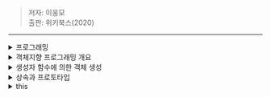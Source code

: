 > 저자: 이웅모<br>
> 출판: 위키북스(2020)<br>
***
<details>
<summary>프로그래밍</summary>
<div markdown="1">

### 프로그래밍이란?
프로그래밍이란 컴퓨터에게 실행을 요구하는 일종의 **커뮤니케이션**이다. 이를 위해 먼저 무엇을 실행하고 싶은지 정의할 필요가 있다. 다시 말해, 프로그래밍에 앞서 해결해야 할 **문제(요구사항)를 명확히 이해한 후 적절한 문제 해결 방안을 정의**할 필요가 있다.  
이때 요구되는 것이 **문제 해결 능력**이다. 혹자는 문제 해결 능력을 알고리즘과 동일시하려는 경향이 있지만 반드시 그런 것은 아니다. 물론 문제 해결 능력을 함양하는 데 알고리즘 학습은 큰 도움이 되지만 문제 해결 능력은 더 큰 차원의 능력이다.  
대부분의 문제(요구사항)는 복잡하며 명확하지 않을 수 있다. 따라서 문제(요구사항)를 명확히 이해하는 것이 우선되어야 하며 복잡함을 단순하게 분해(decomposition)하고 자료를 정리하고 구분(modeling)해야 하며 순서에 맞게 행위를 배열해야 한다.  
즉, 프로그래밍이란 0과 1밖에 알지 못하는 기계가 실행할 수 있을 정도로 **정확하고 상세하게 요구사항을 설명**하는 작업이며, 그 결과물이 바로 코드다. 모호하고 대략적인 요구사항을 전달해도 우리의 머릿속에 있는 의도를 정확히 꿰뚫어 완벽히 이해하는 컴퓨터는 절대 존재할 수 없다.  
우리는 문제 해결 방안을 고려할 때 컴퓨터의 입장에서 문제를 바라봐야 한다. 이떄 필요한 것이 **Computational thinking(컴퓨팅 사고)**이다. 문제 해결 능력은 직감과 직관의 영역이라고 볼 수 있는데, 이는 문제를 바라보는 우리의 사고와 경험에 영향을 받는다. 사람의 일반적인 사고 방식은 매우 포괄적이며 실생활에서 경험하는 익숙한 사항에 대해 당연시하는 안이한 인식이 있다.  
예를 들어, "듣다"라는 행위를 사람은 하나의 간단하고 당연한 기능으로 생각한다. 하지만 컴퓨터에게 이 행위를 설명하는 것은 단순하지 않다. 그리고 사람은 소리의 크기를 "크다" 또는 "작다"로 표현한다. 하지만 "크다" 또는 "작다"는 의미는 상대적인 개념으로 기준이 불명확하다. 컴퓨터에게는 양적 개념인 숫자를 사용해 "현재 볼륨보다 1단계 크게 조정하라" 또는 "볼륨을 60으로 조정하라"라고 명령해야 한다.  
이처럼 컴퓨터와 사람은 사고, 인지의 방식이 다르다. 따라서 컴퓨터의 관점에서 문제를 사고해야 한다. 여기에는 논리적, 수학적 사고가 필요하며, 해결 과제를 작은 단위로 분해하고 패턴화해서 추출하며, 프로그래밍 내에서 사용될 모든 개념은 평가 가능하도록 정의해야 한다.  
### 프로그래밍 언어  
문제 해결 능력을 바탕으로 정의된 문제 해결 방안은 컴퓨터에게 전달되어야 한다. 이때 명령을 수행할 주체는 컴퓨터다. 따라서 사람이 이해할 수 있는 자연어가 아니라 컴퓨터가 이해할 수 있는 언어, 즉 기계어(machine code)로 명령을 전달해야 한다.  
하지만 사람이 기계어를 이해해서 기계어로 직접 명령을 전달하는 것은 매우 어려운 일이다. 기계어는 우리가 사용하는 언어와는 너무나도 체계가 다르기 때문이다. 심지어 비트 단위로 기술되어 있다. 다음은 x86 아키텍처의 리눅스 환경에서 그 유명한 "Hello world"를 출력하는 기계어 코드다.
```
7F 45 4C 46 01 01 01 00 00 00 ... CD 80 EB FB
```
기계어로 직접 명령을 전달하는 것을 대신할 가장 유용한 대안은 사람이 이해할 수 있는 약속된 구문(syntax, 문법)으로 구성된 "프로그래밍 언어(programming language)"를 사용해 프로그램을 작성한 후, 그것을 컴퓨터가 이해할 수 있는 기계어로 변환하는 일종의 변역기를 이용하는 것이다. 이 일종의 번역기를 **컴파일러(compiler)** 혹은 **인터프리터(interpreter)**라고 한다.  
다음은 "Hello world"를 출력하는 자바스크립트 코드다. 위의 기계어 코드보다 사람이 이해하기 쉬운, 즉 읽기 쉬운 코드다.  
```js
console.log("Hello world")
```
언어는 자신의 생각을 상대에 전달하는 방법으로 언어 공동체 내에서 이해될 수 있는 말의 집합이다. 언어는 자연어와 인공어로 구분할 수 있다.  
  
프로그래밍 언어란 컴퓨터와의 대화(명령)에 사용되는 일종의 표현 수단으로, 사람과 컴퓨터(컴파일러 또는 인터프리터) 모두가 이해할 수 있는 약속된 형태의 인공어다.  

> 프로그래밍은 프로그래밍 언어를 사용해 컴퓨터에게 실행을 요구하는 일종의 커뮤니케이션이다.  

프로그래밍 언어는 구문(syntax)과 의미(semantics)의 조합으로 표현된다.  
문법(syntax, 구문)에 맞는 문장을 구성하는 것은 물론 의미를 가지고 있어야 언어의 역할을 충실히 수행할 수 있다.  
```
Colorless green ideas sleep furiously.
```
MIT의 저명한 언어학자인 노엄 촘스키는 위 문장을 통해 언어의 의미는 문맥에 있는 것이지 문법에 있는 것이 아니라는 점을 지적했다. 위 문장은 문법적으로 전혀 문제가 없지만 의미는 없다. 프로그래밍도 마찬가지다.
```js
const number = 'string'
console.log(number * number)  // NaN
```
자바스크립트의 변수에는 어떠한 타입의 값도 할당할 수 있다. 따라서 위 예제는 문법적으로 전혀 문제가 없다. 하지만 의미적으로는 옳지 않다. number라는 이름의 변수에 문자열이 할당되어 있기 때문이다. number라는 이름의 변수에는 숫자를 할당하는 것이 의미적으로 옳다.  
결국 문제 해결 능력을 통해 만들어낸 해결 방안은 프로그래밍 언어의 문법을 사용해 표현한다. 즉, 작성한 **코드는 해결 방안의 구체적 구현물**이다. 그리고 이것은 프로그래밍 언어의 문법에 부합하는 것은 물론이고 수행하고자 하는 바를 정확히 수행하는 것, 즉 요구사항이 실현(문제가 해결)되어야 의미가 있다. **프로그래밍의 목적은 문제 해결이다.**  
대부분의 프로그래밍 언어는 "변수와 값", "키워드", "연산자", "표현식과 문", "조건문"과 "반복문"에 의한 "흐름제어(control flow)", "함수" 그리고 자료구조인 "객체", "배열" 등과 같은 문법을 제공한다.  
프로그래밍 언어가 제공하는 문법을 적절히 사용하여 변수를 통해 값을 저장하고 참조하며 연산자로 값을 연산, 평가하고 조건문과 반복문에 의한 흐름제어로 코드의 실행 순서를 제어하고 함수로 재사용 가능한 문의 집합을 만들며 객체, 배열 등으로 자료를 구조화한다.  
> 프로그래밍은 요구사항의 집합을 분석해서 적절한 자료구조와 함수의 집합으로 변환한 후, 그 흐름을 제어하는 것이다.  

<1 ~ 5쪽>

</div>
</details>
<details>
<summary>객체지향 프로그래밍 개요</summary>
<div markdown="1">

객체지향 프로그래밍은 프로그램을 명령어 또는 함수의 목록으로 보는 전통적인 명령형 프로그래밍(imperative programming)의 절차지향적 관점에서 벗어나 여러 개의 독립적 단위, 즉 **객체(object)의 집합으로 프로그램을 표현**하려는 프로그래밍 패러다임을 말한다.  
이는 실세계의 실체(사물이나 개념)를 인식하는 철학적 사고를 프로그래밍에 접목하려는 시도에서 시작한다. **실체는 특징이나 성질을 나타내는 속성(attribute/property)을 가지고 있고, 이를 통해 실체를 인식하거나 구별**할 수 있다.  
다양한 속성 중에서 프로그래밍에 필요한 속성만 간추려 내어 표현하는 것을 **추상화(abstraction)**라 한다.  
**객체지향 프로그래밍은 객체의 상태(state)를 나타내는 데이터와 상태 데이터를 조작할 수 있는 동작(behavior)을 하나의 논리적인 단위로 묶어 생각한다.  
**객체는 상태 데이터(프로퍼티)와 동작(메서드)을 하나의 논리적인 단위로 묶은 복합적인 자료구조**다.  
각 객체는 고유의 기능을 갖는 독립적인 부품으로 볼 수 있지만 자신의 고유한 기능을 수행하면서 다른 객체와 **관계성(relationship)**을 가질 수 있다. 다른 객체와 메시지를 주고받거나 데이터를 처리할 수도 있다. 또는 다른 객체의 상태 데이터나 동작을 **상속**받아 사용하기도 한다.
```js
// 상태 데이터(이름과 주소), 동작(커밋과 운동)이 하나의 단위로 구성된 객체 person
const person = {
  name: 'John',
  addresss: 'Seoul',
  makeCommit (input) {
    return `a result of ${input}`
  },
  doPullUps (numsOfRepetition) {
    return `a result of ${numsOfRepetition}`
  }
}
```
<260 ~ 261쪽>

</div>
</details>
<details>
<summary>생성자 함수에 의한 객체 생성</summary>
<div markdown="1">

## Object 생성자 함수  
new 연산자와 함께 Object 생성자 함수를 호출하면 빈 객체를 생성하여 반환한다. 빈 객체 생성 후 프로퍼티 또는 메서드를 추가하여 객체를 완성할 수 있다.
```js
// 빈 객체 생성
const person = new Object()

// 프로퍼티 추가
person.name = 'John'
person.sayHello = function () {
  console.log(`Hi! My name is ${this.name}`)
}

console.log(person)  // {name: "John", sayHello: f}
person.sayHello()  // Hi! My name is John
```
생성자 함수(constructor)란 new 연산자와 함께 호출하여 객체(인스턴스)를 생성하는 함수를 말한다. 생성자 함수에 의해 생성된 객체를 인스턴스(instance)라 한다.  
## 생성자 함수
### 객체 리터럴에 의한 객체 생성 방식의 문제점
객체 리터럴에 의한 객체 생성 방식은 직관적이고 간편하지만 단 하나의 객체만 생성한다. 따라서 동일한 프로퍼티를 갖는 객체를 여러 개 생성해야 하는 경우 매번 같은 프로퍼티를 기술해야 하기 때문에 비효율적이다.  
객체는 프로퍼티를 통해 객체 고유의 상태(state)를 표현하고, 메서드를 통해 상태 데이터인 프로퍼티를 참조하고 조작하는 동작(behavior)을 표현한다. 따라서 **프로퍼티는 객체마다 프로퍼티 값이 다를 수 있지만 메서드는 내용이 동일한 경우가 일반적**이다.  
### 생성자 함수에 의한 객체 생성 방식의 장점
생성자 함수에 의한 객체 생성 방식은 마치 객체(인스턴스)를 생성하기 위한 탬플릿(클래스)처럼 **프로퍼티 구조가 동일한 객체 여러 개를 간편하게 생성**할 수 있다.
```js
// 생성자 함수: 일반 함수와 동일한 방식으로 정의
function Circle (radius) {
  // 생성자 함수 내부의 this는 생성자 함수가 생성할 인스턴스를 가리킨다.
  this.radius = radius
  this.getDiameter = function () {
    return 2 * this.radius
  }
}

// 인스턴스의 생성: new 연산자와 함께 호출 -> 생성자 함수로 동작
const circle1 = new Circle(5)  // 반지름이 5인 Circle 객체를 생성
const circle2 = new Circle(10) // 반지름이 10인 Circle 객체를 생성

console.log(circle1.getDiameter())  // 10
console.log(circle2.getDiameter())  // 20
```
생성자 함수는 이름 그대로 객체(인스턴스)를 생성하는 함수다.  
하지만 자바와 같은 클래스 기반 객체지향언어의 생성자와는 다르게 그 형식이 정해져 있는 것이 아니라 **일반 함수와 동일한 방법으로 생성자 함수를 정의하고 new 연산자와 함꼐 호출하면 해당 함수는 생성자 함수로 동작**한다. 만약 new 연산자와 함께 생성자 함수를 호출하지 않으면 생성자 함수가 아니라 일반 함수로 동작한다.
```js
const circle3 = Circle(15)

// 일반 함수로서 호출된 Circle은 반환문이 없으므로 암묵적으로 undefined를 반환한다.
console.log(circle3)  // undefined
```  
#### this 개요
this는 객체 자신의 프로퍼티나 메서드를 참조하기 위한 자기 참조 변수(self-referencing variable)다.  
this가 가리키는 값, 즉 **this 바인딩은 함수 호출 방식에 따라 동적으로 결정**된다.
|함수 호출 방식|this가 가리키는 값(this 바인딩)|
|:----|:----|
|일반 함수로서 호출|전역 객체|
|메서드로서 호출|메서드를 호출한 객체(마침표 앞의 객체)|
|생성자 함수로서 호출|생성자 함수가 (미래에)생성할 인스턴스|
  
<234 ~ 238쪽>

</div>
</details>
<details>
<summary>상속과 프로토타입</summary>
<div markdown="1">

상속(inheritance)은 객체지향 프로그래밍의 핵심 개념으로 **어떤 객체의 프로퍼티 또는 메서드를 다른 객체가 상속받아 그대로 사용할 수 있는 것**을 말한다.  
자바스크립트는 프로토타입을 기반으로 상속을 구현하여 불필요한 중복을 제거한다. 중복을 제거하는 방법은 **기존의 코드를 적극적으로 재사용**하는 것이다.   
```js
// 생성자 함수
function Circle (radius) {
  this.radius = radius
}

// Circle 생성자 함수가 생성한 모든 인스턴스가 getArea 메서드를
// 공유해서 사용할 수 있도록 프로토타입에 추가한다
// 프로토타입은 Circle 생성자 함수의 prototype 프로퍼티에 바인딩되어 있다.
Circle.prototype.getArea = function () {
  return math.PI * this.radius ** 2
}

// 인스턴스 생성
const circle1 = new Circle(1)
const circle2 = new Circle(2)

// Circle 생성자 함수가 생성한 모든 인스턴스는 부모 객체의 역할을 하는
// 프로토타입 Circle.prototype으로부터 getArea 메서드를 상속받는다.
// 즉, Circle 생성자 함수가 생성하는 모든 인스턴스는 하나의 getArea 메서드를 공유한다.
console.log(circle1.getArea === circle2.getArea)  // true

console.log(circle1.getArea())  // 3.141592653...
console.log(circle2.getArea())  // 12.56637061...
```  
Circle 생성자 함수가 생성한 모든 인스턴스는 자신의 프로토타입, 즉 상위(부모) 객체 역할을 하는 Circle.prototype의 모든 프로퍼티와 메서드를 상속받는다.  
getArea 메서드는 단 하나만 생성되어 프로토타입인 Circle.prototype의 메서드로 할당되어 있다. 따라서 Circle 생성자 함수가 생성하는 모든 인스턴스는 getArea 메서드를 상속받아 사용할 수 있다. 즉, 자신의 상태를 나타내는 radius 프로퍼티만 개별적으로 소유하고 **내용이 동일한 메서드는 상속을 통해 공유**하여 사용하는 것이다.  
> 프로토타입은 어떤 객체의 상위(부모) 객체의 역할을 하는 객체로서 다른 객체에 공유 프로퍼티(메서드 포함)를 제공한다.   
> 프로토타입을 상속받은 하위(자식) 객체는 상위 객체의 프로퍼티를 자신의 프로퍼티처럼 자유롭게 사용할 수 있다.  

모든 객체는 [[Prototype]]이라는 내부 슬롯을 가지며, 여기에 저장되는 프로토타입은 객체 생성 방식에 의해 결정된다.  
* 객체 리터럴에 의해 생성된 객체의 프로토타입: Object.prototype  
* 생성자 함수에 의해 생성된 객체의 프로토타입: 생성자 함수의 prototype 프로퍼티에 반영되어 있는 객체  

**모든 객체는 하나의 프로토타입을 갖는다. 그리고 모든 프로토타입은 생성자 함수와 연결되어 있다.**  

<261 ~ 264쪽>
  
</div>
</details>
<details>
<summary>this</summary>
<div markdown="1">

### this 키워드
객체는 상태(state)를 나타내는 프로퍼티와 동작(behavior)을 나타내는 메서드를 하나의 논리적인 단위로 묵은 복합적인 자료구조다.  
동작을 나타내는 **메서드는 자신이 속한 객체의 상태, 즉 프로퍼티를 참조하고 변경**할 수 있어야 한다. 이때 메서드가 자신이 속한 객체의 프로퍼티를 참조하려면 먼저 **자신이 속한 객체를 가리키는 식별자를 재귀적으로 참조**할 수 있다.  
#### * 객체 리터럴 방식으로 생성한 객체 
객체 리터럴 방식으로 생성한 객체의 경우 메서드 내부에서 메서드 자신이 속한 객체를 가리키는 식별자를 재귀적으로 참조할 수 있다.  
```js
const circle = {
  // 프로퍼티: 객체 고유의 상태 데이터
  radius: 5,
  // 메서드: 상태 데이터를 참조하고 조작하는 동작
  getDiameter () {
    // 이 메서드가 자신이 속한 객체의 프로퍼티나 다른 메서드를 참조하려면
    // 자신이 속한 객체인 circle을 참조할 수 있어야 한다.
    return 2 * circle.radius
  }
}

console.log(circle.getDiameter())  // 10
```
getDiameter 메서드 내에서 메서드 자신이 속한 객체를 가리키는 식별자 circle을 참조하고 있다. 이 참조 표현식이 평가되는 시점은 getDiameter 메서드가 호출되어 함수 몸체가 실행되는 시점이다.  
위 예제의 객체 리터럴은 circle 변수에 할당되기 직전에 평가된다. 따라서 getDiameter 메서드가 호출되는 시점에는 이미 객체 리터럴의 평가가 완료되어 객체가 생성되었고, circle 식별자에 생성된 객체가 할당된 이후다. 따라서 메서드 내부에서 circle 식별자를 참조할 수 있다.  
#### * 생성자 함수 방식으로 생성한 객체
```js
function Circle (radius) {
  // 이 시점에는 생성자 함수 자신이 생성할 인스턴스를 가리키는 식별자를 알 수 없다.
  ????.radius = radius
}

Circle.prototype.getDiameter = function () {
  // 이 시점에는 생성자 함수 자신이 생성할 인스턴스를 가리키는 식별자를 알 수 없다.
  return 2 * ????.radius
}

// 생성자 함수로 인스턴스를 생성하려면 먼저 생성자 함수를 정의해야 한다.
const circle = new Circle(5)
```
생성자 함수 내부에서는 프로퍼티 또는 메서드를 추가하기 위해 자신이 생성할 인스턴스를 참조할 수 있어야한다.  
하지만 생성자 함수에 의한 객체 생성 방식은 먼저 생성자 함수를 정의한 이후 new 연산자와 함꼐 생성자 함수를 호출하는 단계가 추가로 필요하다. 다시 말해, 생성자 함수로 인스턴스를 생성하려면 먼저 생성자 함수가 존재해야 한다.  
생성자 함수를 정의하는 시점에는 아직 인스턴스를 생성하기 이전이므로 생성자 함수가 생성할 인스턴스를 가리키는 식별자를 알 수 없다. 따라서 자신이 속한 객체 또는 자신이 생성할 인스턴스를 가리키는 특수한 식별자가 필요하다. 이를 위해 자바스크립트는 this라는 특수한 식별자를 제공한다.  
**this는 자신이 속한 객체 또는 자신이 생성할 인스턴스를 가리키는 자기 참조 변수(self-referencing variable)**다. this를 통해 자신이 속한 객체 또는 자신이 생성할 인스턴스의 프로퍼티나 메서드를 참조할 수 있다.  
this는 자바스크립트 엔진에 의해 암묵적으로 생성되며, 코드 어디서든 참조할 수 있다. **함수를 호출하면 arguments 객체와 this가 암묵적으로 함수 내부에 전달**된다. 함수 내부에서 arguments 객체를 지역 변수처럼 사용할 수 있는 것처럼 this도 지역 변수처럼 사용할 수 있다. 단, this가 가리키는 값, 즉 **this 바인딩은 함수 호출 방식에 의해 동적으로 결정**된다.  
> this 바인딩(binding)
> 바인딩이랑 식별자와 값을 연결하는 과정이다. 예를 들어 변수 선언은 변수 이름(식별자)과 확보된 메모리 공간의 주소를 바인딩하는 것이다. this 바인딩은 this(키워드로 분류되지만 식별자 역할을 한다)와 this가 가리킬 객체를 바인딩하는 것이다.  
  
![this-example](image/this-example.png)  

자바나 C++ 같은 클래스 기반 언어에서 this는 언제나 클래스가 생성하는 인스턴스를 가리킨다. 하지만 **자바스크립트의 this는 함수가 호출되는 방식에 따라 this에 바인딩될 값, 즉 this 바인딩이 동적으로 결정**된다.  
this는 코드 어디에서든 참조 가능하다. 전역에서도 함수 내부에서도 참조할 수 있다.  

<342 ~ 345쪽>

</div>
</details>
